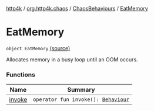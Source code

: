 [http4k](../../../index.md) / [org.http4k.chaos](../../index.md) / [ChaosBehaviours](../index.md) / [EatMemory](./index.md)

# EatMemory

`object EatMemory` [(source)](https://github.com/http4k/http4k/blob/master/http4k-testing-chaos/src/main/kotlin/org/http4k/chaos/ChaosBehaviours.kt#L141)

Allocates memory in a busy loop until an OOM occurs.

### Functions

| Name | Summary |
|---|---|
| [invoke](invoke.md) | `operator fun invoke(): `[`Behaviour`](../../-behaviour.md) |
